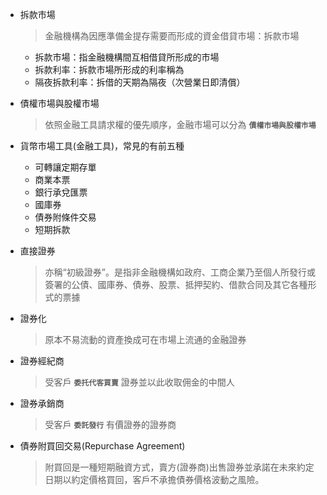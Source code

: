 - 拆款市場  
  > 金融機構為因應準備金提存需要而形成的資金借貸市場：拆款市場  
   - 拆款市場：指金融機構間互相借貸所形成的市場  
   - 拆款利率：拆款市場所形成的利率稱為  
   - 隔夜拆款利率：拆借的天期為隔夜（次營業日即清償）  

- 債權市場與股權巿場  
  > 依照金融工具請求權的優先順序，金融市場可以分為 **`債權市場與股權巿場`**  

- 貨幣市場工具(金融工具)，常見的有前五種
  - 可轉讓定期存單
  - 商業本票
  - 銀行承兌匯票
  - 國庫券
  - 債券附條件交易
  - 短期拆款

- 直接證券  
  > 亦稱“初級證券”。是指非金融機構如政府、工商企業乃至個人所發行或簽署的公債、國庫券、債券、股票、抵押契約、借款合同及其它各種形式的票據  

- 證券化
  > 原本不易流動的資產換成可在市場上流通的金融證券

- 證券經紀商
  > 受客戶 **`委托代客買賣`** 證券並以此收取佣金的中間人

- 證券承銷商
  > 受客戶 **`委託發行`** 有價證券的證券商

- 債券附買回交易(Repurchase Agreement)
  > 附買回是一種短期融資方式，賣方(證券商)出售證券並承諾在未來約定日期以約定價格買回，客戶不承擔債券價格波動之風險。


